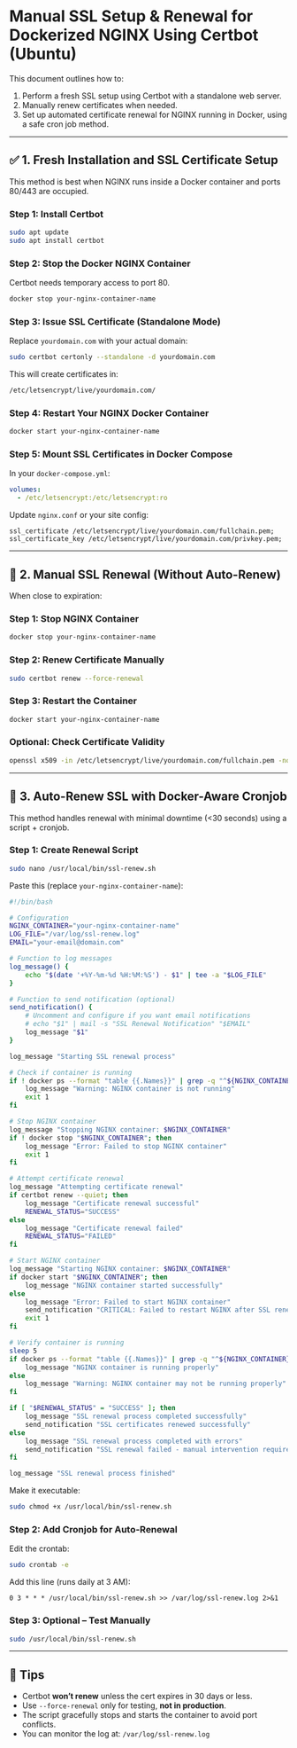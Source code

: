 # Manual SSL Setup & Renewal for Dockerized NGINX Using Certbot (Ubuntu)

This document outlines how to:

1. Perform a fresh SSL setup using Certbot with a standalone web server.  
2. Manually renew certificates when needed.  
3. Set up automated certificate renewal for NGINX running in Docker, using a safe cron job method.

---

## ✅ 1. Fresh Installation and SSL Certificate Setup

This method is best when NGINX runs inside a Docker container and ports 80/443 are occupied.

### Step 1: Install Certbot

```bash
sudo apt update
sudo apt install certbot
```

### Step 2: Stop the Docker NGINX Container

Certbot needs temporary access to port 80.

```bash
docker stop your-nginx-container-name
```

### Step 3: Issue SSL Certificate (Standalone Mode)

Replace `yourdomain.com` with your actual domain:

```bash
sudo certbot certonly --standalone -d yourdomain.com
```

This will create certificates in:

```bash
/etc/letsencrypt/live/yourdomain.com/
```

### Step 4: Restart Your NGINX Docker Container

```bash
docker start your-nginx-container-name
```

### Step 5: Mount SSL Certificates in Docker Compose

In your `docker-compose.yml`:

```yaml
volumes:
  - /etc/letsencrypt:/etc/letsencrypt:ro
```

Update `nginx.conf` or your site config:

```nginx
ssl_certificate /etc/letsencrypt/live/yourdomain.com/fullchain.pem;
ssl_certificate_key /etc/letsencrypt/live/yourdomain.com/privkey.pem;
```

---

## 🔁 2. Manual SSL Renewal (Without Auto-Renew)

When close to expiration:

### Step 1: Stop NGINX Container

```bash
docker stop your-nginx-container-name
```

### Step 2: Renew Certificate Manually

```bash
sudo certbot renew --force-renewal
```

### Step 3: Restart the Container

```bash
docker start your-nginx-container-name
```

### Optional: Check Certificate Validity

```bash
openssl x509 -in /etc/letsencrypt/live/yourdomain.com/fullchain.pem -noout -dates
```

---

## 🔂 3. Auto-Renew SSL with Docker-Aware Cronjob

This method handles renewal with minimal downtime (<30 seconds) using a script + cronjob.

### Step 1: Create Renewal Script

```bash
sudo nano /usr/local/bin/ssl-renew.sh
```

Paste this (replace `your-nginx-container-name`):

```bash
#!/bin/bash

# Configuration
NGINX_CONTAINER="your-nginx-container-name"
LOG_FILE="/var/log/ssl-renew.log"
EMAIL="your-email@domain.com"

# Function to log messages
log_message() {
    echo "$(date '+%Y-%m-%d %H:%M:%S') - $1" | tee -a "$LOG_FILE"
}

# Function to send notification (optional)
send_notification() {
    # Uncomment and configure if you want email notifications
    # echo "$1" | mail -s "SSL Renewal Notification" "$EMAIL"
    log_message "$1"
}

log_message "Starting SSL renewal process"

# Check if container is running
if ! docker ps --format "table {{.Names}}" | grep -q "^${NGINX_CONTAINER}$"; then
    log_message "Warning: NGINX container is not running"
    exit 1
fi

# Stop NGINX container
log_message "Stopping NGINX container: $NGINX_CONTAINER"
if ! docker stop "$NGINX_CONTAINER"; then
    log_message "Error: Failed to stop NGINX container"
    exit 1
fi

# Attempt certificate renewal
log_message "Attempting certificate renewal"
if certbot renew --quiet; then
    log_message "Certificate renewal successful"
    RENEWAL_STATUS="SUCCESS"
else
    log_message "Certificate renewal failed"
    RENEWAL_STATUS="FAILED"
fi

# Start NGINX container
log_message "Starting NGINX container: $NGINX_CONTAINER"
if docker start "$NGINX_CONTAINER"; then
    log_message "NGINX container started successfully"
else
    log_message "Error: Failed to start NGINX container"
    send_notification "CRITICAL: Failed to restart NGINX after SSL renewal"
    exit 1
fi

# Verify container is running
sleep 5
if docker ps --format "table {{.Names}}" | grep -q "^${NGINX_CONTAINER}$"; then
    log_message "NGINX container is running properly"
else
    log_message "Warning: NGINX container may not be running properly"
fi

if [ "$RENEWAL_STATUS" = "SUCCESS" ]; then
    log_message "SSL renewal process completed successfully"
    send_notification "SSL certificates renewed successfully"
else
    log_message "SSL renewal process completed with errors"
    send_notification "SSL renewal failed - manual intervention required"
fi

log_message "SSL renewal process finished"
```

Make it executable:

```bash
sudo chmod +x /usr/local/bin/ssl-renew.sh
```

### Step 2: Add Cronjob for Auto-Renewal

Edit the crontab:

```bash
sudo crontab -e
```

Add this line (runs daily at 3 AM):

```cron
0 3 * * * /usr/local/bin/ssl-renew.sh >> /var/log/ssl-renew.log 2>&1
```

### Step 3: Optional – Test Manually

```bash
sudo /usr/local/bin/ssl-renew.sh
```

---

## 🧠 Tips

- Certbot **won’t renew** unless the cert expires in 30 days or less.
- Use `--force-renewal` only for testing, **not in production**.
- The script gracefully stops and starts the container to avoid port conflicts.
- You can monitor the log at: `/var/log/ssl-renew.log`
